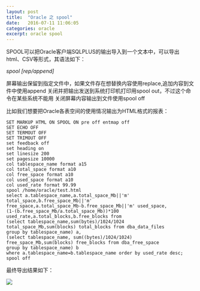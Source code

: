 ```yaml
---
layout: post
title:  "Oracle 之 spool"
date:   2016-07-11 11:06:05
categories: oracle
excerpt: oracle spool 
---
```

SPOOL可以把Oracle客户端SQLPLUS的输出导入到一个文本中，可以导出html、CSV等形式，其语法如下：

*spool <filename> [rep/append]*

屏幕输出保留到指定文件中，如果文件存在想替换内容使用replace,追加内容到文件中使用append
关闭并把输出发送到系统打印机打印用spool out，不过这个命令在某些系统不能用
关闭屏幕内容输出到文件使用spool off

比如我们想要把Oracle各表空间的使用情况输出为HTML格式的报表：

    SET MARKUP HTML ON SPOOL ON pre off entmap off
    SET ECHO OFF
    SET TERMOUT OFF
    SET TRIMOUT OFF
    set feedback off
    set heading on
    set linesize 200
    set pagesize 10000
    col tablespace_name format a15
    col total_space format a10
    col free_space format a10
    col used_space format a10
    col used_rate format 99.99
    spool /home/oracle/test.html
    select a.tablespace_name,a.total_space_Mb||'m' total_space,b.free_space_Mb||'m'
    free_space,a.total_space_Mb-b.free_space_Mb||'m' used_space,
    (1-(b.free_space_Mb/a.total_space_Mb))*100 used_rate,a.total_blocks,b.free_blocks from
    (select tablespace_name,sum(bytes)/1024/1024 total_space_Mb,sum(blocks) total_blocks from dba_data_files
    group by tablespace_name) a,
    (select tablespace_name, sum((bytes)/1024/1024) free_space_Mb,sum(blocks) free_blocks from dba_free_space
    group by tablespace_name) b
    where a.tablespace_name=b.tablespace_name order by used_rate desc;
    spool off

最终导出结果如下：

![](http://i.imgur.com/horuUZQ.jpg)